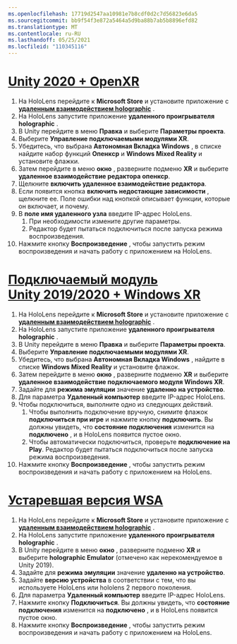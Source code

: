 ```yaml
---
ms.openlocfilehash: 17719d2547aa10981e7b8cdf0d2c7d56823e6da5
ms.sourcegitcommit: bb9f54f3e872a5464a5d9ba88b7ab5b8896efd82
ms.translationtype: MT
ms.contentlocale: ru-RU
ms.lasthandoff: 05/25/2021
ms.locfileid: "110345116"
---
```

# <a name="unity-2020--openxr"></a>[Unity 2020 + OpenXR](#tab/openxr)

1. На HoloLens перейдите к **Microsoft Store** и установите приложение с **[удаленным взаимодействием holographic](https://www.microsoft.com/store/p/holographic-remoting-player/9nblggh4sv40)** .
1. На HoloLens запустите приложение **удаленного проигрывателя holographic** .
1. В Unity перейдите в меню **Правка** и выберите **Параметры проекта**.
1. Выберите **Управление подключаемыми модулями XR**.
1. Убедитесь, что выбрана **Автономная Вкладка Windows** , в списке найдите набор функций **Опенкср** и **Windows Mixed Reality** и установите флажки.
1. Затем перейдите в меню **окно** , разверните подменю **XR** и выберите **удаленное взаимодействие редактора опенкср**.
1. Щелкните **включить удаленное взаимодействие редактора**.
1. Если появится кнопка **включить недостающие зависимости** , щелкните ее. Поле ошибки над кнопкой описывает функции, которые он включает, и почему.
1. В **поле имя удаленного узла** введите IP-адрес HoloLens.
   1. При необходимости измените другие параметры.
   1. Редактор будет пытаться подключиться после запуска режима воспроизведения.
1. Нажмите кнопку **Воспроизведение** , чтобы запустить режим воспроизведения и начать работу с приложением на HoloLens.

# <a name="unity-20192020--windows-xr-plugin"></a>[Подключаемый модуль Unity 2019/2020 + Windows XR](#tab/winxr)

1. На HoloLens перейдите к **Microsoft Store** и установите приложение с **[удаленным взаимодействием holographic](https://www.microsoft.com/store/p/holographic-remoting-player/9nblggh4sv40)** .
1. На HoloLens запустите приложение **удаленного проигрывателя holographic** .
1. В Unity перейдите в меню **Правка** и выберите **Параметры проекта**.
1. Выберите **Управление подключаемыми модулями XR**.
1. Убедитесь, что выбрана **Автономная Вкладка Windows** , найдите в списке **Windows Mixed Reality** и установите флажок.
1. Затем перейдите в меню **окно** , разверните подменю **XR** и выберите **удаленное взаимодействие подключаемого модуля Windows XR**.
1. Задайте для **режима эмуляции** значение **удаленно на устройство**.
1. Для параметра **Удаленный компьютер** введите IP-адрес HoloLens.
1. Чтобы подключиться, выполните одно из следующих действий.
   1. Чтобы выполнить подключение вручную, снимите флажок **подключиться при игре** и нажмите кнопку **подключить**. Вы должны увидеть, что **состояние подключения** изменится на **подключено** , и в HoloLens появится пустое окно.
   1. Чтобы автоматически подключиться, проверьте **подключение на Play**. Редактор будет пытаться подключиться после запуска режима воспроизведения.
1. Нажмите кнопку **Воспроизведение** , чтобы запустить режим воспроизведения и начать работу с приложением на HoloLens.

# <a name="legacy-wsa"></a>[Устаревшая версия WSA](#tab/wsa)

1. На HoloLens перейдите к **Microsoft Store** и установите приложение с **[удаленным взаимодействием holographic](https://www.microsoft.com/store/p/holographic-remoting-player/9nblggh4sv40)** .
1. На HoloLens запустите приложение **удаленного проигрывателя holographic** .
1. В Unity перейдите в меню **окно** , разверните подменю **XR** и выберите **holographic Emulator** (отмечено как нерекомендуемое в Unity 2019).
1. Задайте для **режима эмуляции** значение **удаленно на устройство**.
1. Задайте **версию устройства** в соответствии с тем, что вы используете HoloLens или hololens 2 первого поколения.
1. Для параметра **Удаленный компьютер** введите IP-адрес HoloLens.
1. Нажмите кнопку **Подключиться**. Вы должны увидеть, что **состояние подключения** изменится на **подключено** , и в HoloLens появится пустое окно.
1. Нажмите кнопку **Воспроизведение** , чтобы запустить режим воспроизведения и начать работу с приложением на HoloLens.
